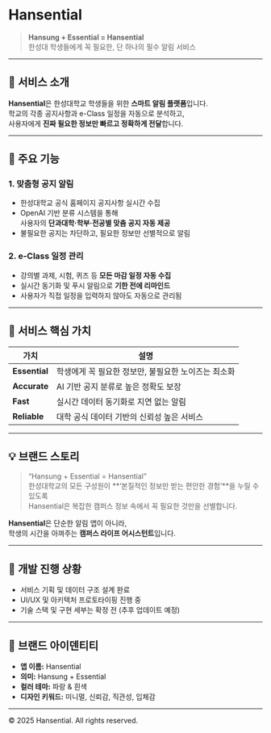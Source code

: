# Hansential

> **Hansung + Essential = Hansential**  
> 한성대 학생들에게 꼭 필요한, 단 하나의 필수 알림 서비스

---

## 📱 서비스 소개

**Hansential**은 한성대학교 학생들을 위한 **스마트 알림 플랫폼**입니다.  
학교의 각종 공지사항과 e-Class 일정을 자동으로 분석하고,  
사용자에게 **진짜 필요한 정보만 빠르고 정확하게 전달**합니다.

---

## 🌟 주요 기능

### 1. 맞춤형 공지 알림
- 한성대학교 공식 홈페이지 공지사항 실시간 수집  
- OpenAI 기반 분류 시스템을 통해  
  사용자의 **단과대학·학부·전공별 맞춤 공지 자동 제공**
- 불필요한 공지는 차단하고, 필요한 정보만 선별적으로 알림  

### 2. e-Class 일정 관리
- 강의별 과제, 시험, 퀴즈 등 **모든 마감 일정 자동 수집**
- 실시간 동기화 및 푸시 알림으로 **기한 전에 리마인드**
- 사용자가 직접 일정을 입력하지 않아도 자동으로 관리됨  

---

## 🎯 서비스 핵심 가치

| 가치 | 설명 |
|------|------|
| **Essential** | 학생에게 꼭 필요한 정보만, 불필요한 노이즈는 최소화 |
| **Accurate** | AI 기반 공지 분류로 높은 정확도 보장 |
| **Fast** | 실시간 데이터 동기화로 지연 없는 알림 |
| **Reliable** | 대학 공식 데이터 기반의 신뢰성 높은 서비스 |

---

## 💡 브랜드 스토리

> “Hansung + Essential = Hansential”  
> 한성대학교의 모든 구성원이 **‘본질적인 정보만 받는 편안한 경험’**을 누릴 수 있도록  
> Hansential은 복잡한 캠퍼스 정보 속에서 꼭 필요한 것만을 선별합니다.  

**Hansential**은 단순한 알림 앱이 아니라,  
학생의 시간을 아껴주는 **캠퍼스 라이프 어시스턴트**입니다.

---

## 🚀 개발 진행 상황

- 서비스 기획 및 데이터 구조 설계 완료  
- UI/UX 및 아키텍처 프로토타이핑 진행 중  
- 기술 스택 및 구현 세부는 확정 전 (추후 업데이트 예정)

---

## 🎨 브랜드 아이덴티티

- **앱 이름:** Hansential  
- **의미:** Hansung + Essential  
- **컬러 테마:** 파랑 & 흰색  
- **디자인 키워드:** 미니멀, 신뢰감, 직관성, 입체감  

---

© 2025 Hansential. All rights reserved.
